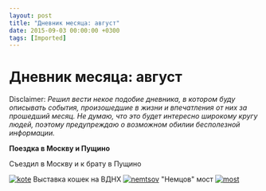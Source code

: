 ```yaml
---
layout: post
title: "Дневник месяца: август"
date: 2015-09-03 00:00:00 +0300
tags: [Imported]
---
```

# Дневник месяца: август

Disclaimer:
_Решил вести некое подобие дневника, в котором буду описывать события, произошедшие в жизни и впечатления от них за прошедший месяц. Не думаю, что это будет интересно широкому кругу людей, поэтому предупреждаю о возможном обилии бесполезной информации._

**Поездка в Москву и Пущино**

Съездил в Москву и к брату в Пущино

[![kote](https://vlaim.s3.amazonaws.com/uploads/2015/09/kote-764x1024.jpg)](https://vlaim.s3.amazonaws.com/uploads/2015/09/kote.jpg) Выставка кошек на ВДНХ [![nemtsov](https://vlaim.s3.amazonaws.com/uploads/2015/09/nemtsov-1024x764.jpg)](https://vlaim.s3.amazonaws.com/uploads/2015/09/nemtsov.jpg) "Немцов" мост [![most](https://vlaim.s3.amazonaws.com/uploads/2015/09/most-1024x764.jpg)](https://vlaim.s3.amazonaws.com/uploads/2015/09/most.jpg)